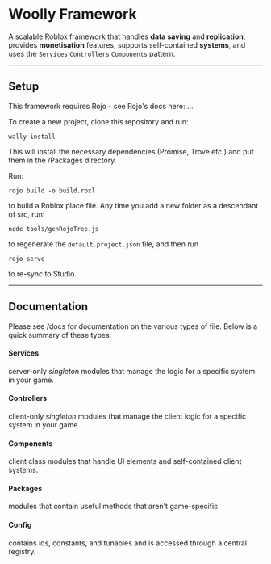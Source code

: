 # Woolly Framework
A scalable Roblox framework that handles **data saving** and **replication**, provides **monetisation** features, supports self-contained **systems**, and uses the `Services` `Controllers` `Components` pattern.

---

## Setup
This framework requires Rojo - see Rojo's docs here: ...

To create a new project, clone this repository and run:
```
wally install
```
This will install the necessary dependencies (Promise, Trove etc.) and put them in the /Packages directory.

Run:
```
rojo build -o build.rbxl
```
to build a Roblox place file.
Any time you add a new folder as a descendant of src, run:
```
node tools/genRojoTree.js
```
to regenerate the `default.project.json` file, and then run
```
rojo serve
```
to re-sync to Studio.

---

## Documentation
Please see /docs for documentation on the various types of file. Below is a quick summary of these types:

#### Services
server-only *singleton* modules that manage the logic for a specific system in your game.

#### Controllers
client-only *singleton* modules that manage the client logic for a specific system in your game.

#### Components
client class modules that handle UI elements and self-contained client systems.

#### Packages
modules that contain useful methods that aren't game-specific

#### Config
contains ids, constants, and tunables and is accessed through a central registry.